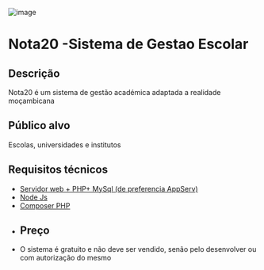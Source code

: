 ![image](https://github.com/Manguena/nota20/assets/9891448/8b2f6837-9081-43b4-a1d2-9ad3e6704fc8)
# Nota20 -Sistema de Gestao Escolar
 ## Descrição
 Nota20 é um sistema de gestão académica adaptada a realidade moçambicana
 ## Público alvo
 Escolas, universidades e institutos
 ## Requisitos técnicos
 * [Servidor web + PHP+ MySql (de preferencia AppServ)](https://www.appserv.org/en/)
 * [Node Js](https://nodejs.org/en)
 * [Composer PHP](https://getcomposer.org/Composer-Setup.exe)
 * ## Preço
 * O sistema é gratuito e não deve ser vendido, senão pelo desenvolver ou com autorização do mesmo
   

